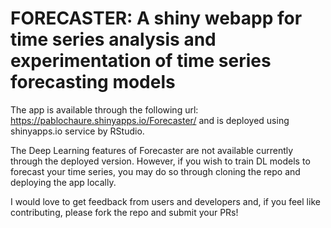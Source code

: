 # FORECASTER: A shiny webapp for time series analysis and experimentation of time series forecasting models 

The app is available through the following url: https://pablochaure.shinyapps.io/Forecaster/ and is deployed using shinyapps.io service by RStudio.

The Deep Learning features of Forecaster are not available currently through the deployed version. However, if you wish to train DL models to forecast your time series, you may do so through cloning the repo and deploying the app locally.

I would love to get feedback from users and developers and, if you feel like contributing, please fork the repo and submit your PRs!
